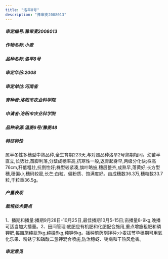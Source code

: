 ```yaml
---
title: "洛旱8号"
description: "豫审麦2008013"
---
```

##### 审定编号:豫审麦2008013

##### 作物名称:小麦

##### 品种名称:洛旱8号

##### 审定年份:2008

##### 审定单位:河南省

##### 育种者:洛阳市农业科学院

##### 申请者:洛阳市农业科学院

##### 品种来源:温麦6号/豫麦48

##### 特征特性
属半冬性多穗型中熟品种,全生育期223天,与对照品种洛旱2号熟期相同。幼苗半直立,长势壮,苗脚利落,分蘖成穗率高,抗寒性一般,返青起身早,两级分化快;株高76cm,秆低粗壮,抗倒性好;株型较紧凑,旗叶略披,穗层整齐,成熟早,落黄好;长方型穗,穗偏小,穗码较密,长芒;白粒、偏粉质、饱满度好。亩成穗数36.3万,穗粒数33.7粒,千粒重36.5g。

##### 产量表现


##### 栽培技术要点
1、播期和播量:播期9月28日-10月25日,最佳播期10月5-15日;亩播量8-9kg,晚播可适当加大播量。2、田间管理:底肥应有机肥和化肥配合施用,重点增施粗肥和磷钾肥,每亩施纯氮9kg,纯磷6kg,纯钾6kg。播种前药剂拌种;小麦拔节孕穗期可用氧化乐果、粉锈宁和磷酸二氢钾混合喷施,防治穗蚜、锈病和干热风危害。

##### 审定意见

